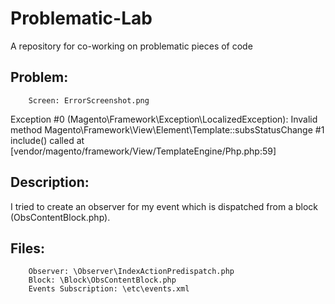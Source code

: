 # Problematic-Lab
A repository for co-working on problematic pieces of code

## Problem: 
        Screen: ErrorScreenshot.png
Exception #0 (Magento\Framework\Exception\LocalizedException): Invalid method Magento\Framework\View\Element\Template::subsStatusChange
#1 include() called at [vendor/magento/framework/View/TemplateEngine/Php.php:59]

## Description:
I tried to create an observer for my event which is dispatched from a block (ObsContentBlock.php).

## Files:
        Observer: \Observer\IndexActionPredispatch.php
        Block: \Block\ObsContentBlock.php
        Events Subscription: \etc\events.xml
